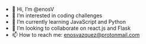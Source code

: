- 👋 Hi, I’m @enosV
- 👀 I’m interested in coding challenges
- 🌱 I’m currently learning JavaScript and Python
- 💞️ I’m looking to collaborate on react.js and Flask
- 📫 How to reach me: enosvazquez@protonmail.com

<!---
enosV/enosV is a ✨ special ✨ repository because its `README.md` (this file) appears on your GitHub profile.
You can click the Preview link to take a look at your changes.
--->

